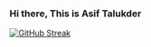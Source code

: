 ### Hi there, This is Asif Talukder
[![GitHub Streak](https://github-readme-streak-stats.herokuapp.com?user=Talukder-Asif&theme=whatsapp-light2)](https://git.io/streak-stats)

<!--
**Talukder-Asif/Talukder-Asif** is a ✨ _special_ ✨ repository because its `README.md` (this file) appears on your GitHub profile.

Here are some ideas to get you started:

- 🔭 I’m currently working on ...
- 🌱 I’m currently learning ...
- 👯 I’m looking to collaborate on ...
- 🤔 I’m looking for help with ...
- 💬 Ask me about ...
- 📫 How to reach me: ...
- 😄 Pronouns: ...
- ⚡ Fun fact: ...
-->
